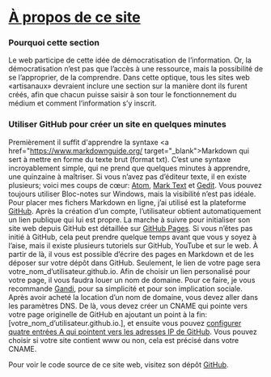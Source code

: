 # [À propos de ce site](https://www.antoinesweeney.com)

### Pourquoi cette section

Le web participe de cette idée de démocratisation de l’information.
Or, la démocratisation n’est pas que l’accès à une ressource, mais la possibilité de se l’approprier, de la comprendre.
Dans cette optique, tous les sites web «artisanaux» devraient inclure une section sur la manière dont ils furent créés, afin que chacun puisse saisir à son tour le fonctionnement du médium et comment l’information s’y inscrit.

### Utiliser GitHub pour créer un site en quelques minutes

Premièrement il suffit d'apprendre la syntaxe <a href="https://www.markdownguide.org/ target="_blank">Markdown</a> qui sert à mettre en forme du texte brut (format txt).
C’est une syntaxe incroyablement simple, qui ne prend que quelques minutes à apprendre, une quinzaine à maîtriser.
Si vous n’avez pas d’éditeur texte, il en existe plusieurs; voici mes coups de cœur: <a href="https://atom.io/" target="_blank">Atom</a>, <a href="https://marktext.app/" target="_blank">Mark Text</a> et <a href="https://wiki.gnome.org/Apps/Gedit" target="_blank">Gedit</a>.
Vous pouvez toujours utiliser Bloc-notes sur Windows, mais la visibilité n’est pas idéale.
Pour placer mes fichers Markdown en ligne, j’ai utilisé est la plateforme <a href="https://github.com/" target="_blank">GitHub</a>.
Après la création d’un compte, l’utilisateur obtient automatiquement un lien publique qui lui est propre.
La marche à suivre pour initialiser son site web depuis GitHub est détaillée sur <a href="https://pages.github.com/" target="_blank">GitHub Pages</a>.
Si vous n’êtes pas initié à GitHub, cela peut prendre quelque temps avant que vous y soyez à l’aise, mais il existe plusieurs tutoriels sur GitHub, YouTube et sur le web.
À partir de là, il vous est possible d’écrire des pages en Markdown et de les déposer sur votre dépôt dans GitHub.
Seulement, le lien de votre page sera votre_nom_d’utilisateur.github.io.
Afin de choisir un lien personalisé pour votre page, il vous faudra louer un nom de domaine.
Pour ce faire, je vous recommande <a href="https://www.gandi.net/fr" target="_blank">Gandi</a>, pour sa simplicité et pour son implication sociale.
Après avoir acheté la location d’un nom de domaine, vous devez aller dans les paramètres DNS.
De là, vous devez créer un CNAME qui pointe vers votre page originelle de GitHub en ajoutant un point à la fin: [votre_nom_d’utilisateur.github.io.], et ensuite vous pouvez <a href="https://docs.github.com/en/github/working-with-github-pages/managing-a-custom-domain-for-your-github-pages-site" target="_blank">configurer quatre entrées A qui pointent vers les adresses IP de GitHub</a>. Vous pouvez choisir si votre site contient www ou non, cela est précisé dans votre CNAME.

Pour voir le code source de ce site web, visitez son dépôt <a href="https://github.com/Sweeney97" target="_blank">GitHub</a>.
